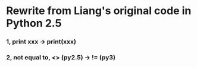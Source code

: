# Rewrite from Liang's original code in Python 2.5

### 1, print xxx  -> print(xxx)
### 2, not equal to, <> (py2.5) -> != (py3)
